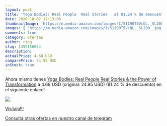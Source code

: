 ```yaml
---
layout: post
title: 'Yoga Bodies: Real People  Real Stories   al 81.24 % de descuento'
date: 2020-10-02 17:13:06
thumbnailImage: 'https://m.media-amazon.com/images/I/51190T5VcQL._SL200_.jpg'
images: [ 'https://m.media-amazon.com/images/I/51190T5VcQL._SL200_.jpg' ]
comments: true
category: ofertas
author: ring
slug: 1452156034
description:
actualPrice: 4.68 USD
comparePrice: 24.95 USD
inStock: true
---
```


Ahora mismo tienes [Yoga Bodies: Real People  Real Stories  & the Power of Transformation](https://www.amazon.com/dp/1452156034/?tag=redken08-20) a 4.68 USD (original: 24.95 USD) (81.24 %  de descuento) en el siguiente enlace!

[![](https://m.media-amazon.com/images/I/51190T5VcQL._SL200_.jpg)](https://www.amazon.com/dp/1452156034/?tag=redken08-20)

[Visítala!!!](https://www.amazon.com/dp/1452156034/?tag=redken08-20)

[Consulta otras ofertas en nuestro canal de telegram](https://t.me/s/ofertas25)
